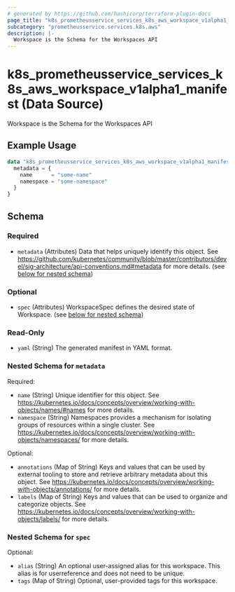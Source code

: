 ```yaml
---
# generated by https://github.com/hashicorp/terraform-plugin-docs
page_title: "k8s_prometheusservice_services_k8s_aws_workspace_v1alpha1_manifest Data Source - terraform-provider-k8s"
subcategory: "prometheusservice.services.k8s.aws"
description: |-
  Workspace is the Schema for the Workspaces API
---
```


# k8s_prometheusservice_services_k8s_aws_workspace_v1alpha1_manifest (Data Source)

Workspace is the Schema for the Workspaces API

## Example Usage

```terraform
data "k8s_prometheusservice_services_k8s_aws_workspace_v1alpha1_manifest" "example" {
  metadata = {
    name      = "some-name"
    namespace = "some-namespace"
  }
}
```

<!-- schema generated by tfplugindocs -->
## Schema

### Required

- `metadata` (Attributes) Data that helps uniquely identify this object. See https://github.com/kubernetes/community/blob/master/contributors/devel/sig-architecture/api-conventions.md#metadata for more details. (see [below for nested schema](#nestedatt--metadata))

### Optional

- `spec` (Attributes) WorkspaceSpec defines the desired state of Workspace. (see [below for nested schema](#nestedatt--spec))

### Read-Only

- `yaml` (String) The generated manifest in YAML format.

<a id="nestedatt--metadata"></a>
### Nested Schema for `metadata`

Required:

- `name` (String) Unique identifier for this object. See https://kubernetes.io/docs/concepts/overview/working-with-objects/names/#names for more details.
- `namespace` (String) Namespaces provides a mechanism for isolating groups of resources within a single cluster. See https://kubernetes.io/docs/concepts/overview/working-with-objects/namespaces/ for more details.

Optional:

- `annotations` (Map of String) Keys and values that can be used by external tooling to store and retrieve arbitrary metadata about this object. See https://kubernetes.io/docs/concepts/overview/working-with-objects/annotations/ for more details.
- `labels` (Map of String) Keys and values that can be used to organize and categorize objects. See https://kubernetes.io/docs/concepts/overview/working-with-objects/labels/ for more details.


<a id="nestedatt--spec"></a>
### Nested Schema for `spec`

Optional:

- `alias` (String) An optional user-assigned alias for this workspace. This alias is for userreference and does not need to be unique.
- `tags` (Map of String) Optional, user-provided tags for this workspace.

